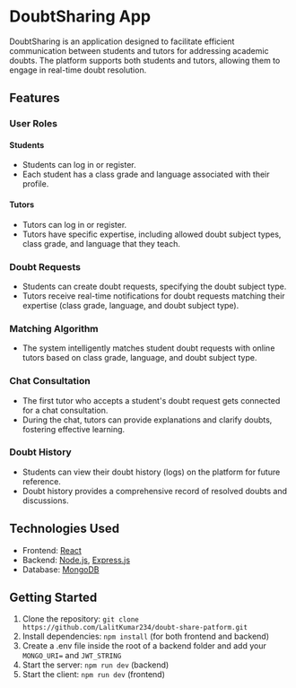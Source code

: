 # DoubtSharing App

DoubtSharing is an application designed to facilitate efficient communication between students and tutors for addressing academic doubts. The platform supports both students and tutors, allowing them to engage in real-time doubt resolution.

## Features

### User Roles

#### Students
- Students can log in or register.
- Each student has a class grade and language associated with their profile.

#### Tutors
- Tutors can log in or register.
- Tutors have specific expertise, including allowed doubt subject types, class grade, and language that they teach.

### Doubt Requests

- Students can create doubt requests, specifying the doubt subject type.
- Tutors receive real-time notifications for doubt requests matching their expertise (class grade, language, and doubt subject type).

### Matching Algorithm

- The system intelligently matches student doubt requests with online tutors based on class grade, language, and doubt subject type.

### Chat Consultation

- The first tutor who accepts a student's doubt request gets connected for a chat consultation.
- During the chat, tutors can provide explanations and clarify doubts, fostering effective learning.

### Doubt History

- Students can view their doubt history (logs) on the platform for future reference.
- Doubt history provides a comprehensive record of resolved doubts and discussions.

## Technologies Used

- Frontend: [React](https://reactjs.org/)
- Backend: [Node.js](https://nodejs.org/), [Express.js](https://expressjs.com/)
- Database: [MongoDB](https://www.mongodb.com/)

## Getting Started

1. Clone the repository: `git clone https://github.com/LalitKumar234/doubt-share-patform.git`
2. Install dependencies: `npm install` (for both frontend and backend)
3. Create a .env file inside the root of a backend folder and add your `MONGO_URI=` and `JWT_STRING`
4. Start the server: `npm run dev` (backend)
5. Start the client: `npm run dev` (frontend)


